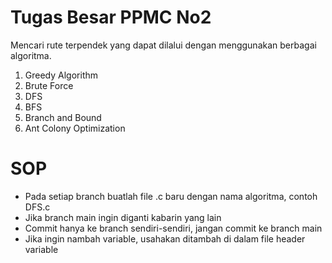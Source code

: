 # Tugas Besar PPMC No2
Mencari rute terpendek yang dapat dilalui dengan menggunakan berbagai algoritma.
1. Greedy Algorithm
2. Brute Force
3. DFS
4. BFS
5. Branch and Bound
6. Ant Colony Optimization

# SOP
- Pada setiap branch buatlah file .c baru dengan nama algoritma, contoh DFS.c
- Jika branch main ingin diganti kabarin yang lain
- Commit hanya ke branch sendiri-sendiri, jangan commit ke branch main
- Jika ingin nambah variable, usahakan ditambah di dalam file header variable
